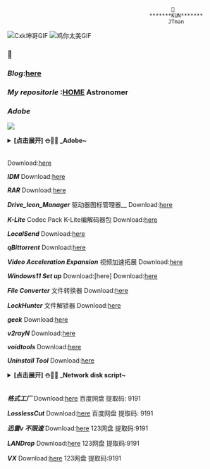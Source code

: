                                                         💖
                                                 *******KUN*******
                                                       JTman

![Cxk坤哥GIF](https://github.com/user-attachments/assets/8cc3e17a-ae2e-4cdf-a1aa-b61ba80c9d70) ![鸡你太美GIF](https://github.com/user-attachments/assets/c1b50091-ed2a-49a6-926f-d7d6ee1d4dcb) 

### 🦌

### **_Blog_**:[here](https://kun.datatestvless.click/) 

###  **_My repositorle_**  :[HOME](https://github.com/JTman-c)   Astronomer

### **_Adobe_**

![](https://encrypted-tbn0.gstatic.com/images?q=tbn:ANd9GcSXLmaMD16JPZBZz12YP2LYhwjsg3VrP2iFCg&s)

<details><summary><strong> [点击展开] ⛄🦌🫦  _Adobe~</strong></summary>

**_Adobe Creative Cloud_**  Download:[here](https://www.123912.com/s/cRYiTd-YZtfA?提取码:9191)   123网盘  提取码:9191

**_Adobe 21_**  Download:[here](https://www.123912.com/s/cRYiTd-FZtfA?提取码:9191)  123网盘  提取码:9191

**_Adobe Acrobat FPD_**   Download:[here](https://www.123912.com/s/cRYiTd-VMtfA?提取码:9191)  123网盘  提取码:9191

</details>

![]()

Download:[here](https://github.com/JTman-c/Kun_Files/releases/tag/0.1)

**_IDM_**  Download:[here](https://github.com/JTman-c/Kun_Files/releases/tag/0.2)

**_RAR_**  Download:[here](https://github.com/JTman-c/Kun_Files/releases/tag/0.3)

**_Drive_Icon_Manager_** 驱动器图标管理器__  Download:[here](https://github.com/JTman-c/Kun_Files/releases/tag/0.4)

**_K-Lite_** Codec Pack K-Lite编解码器包  Download:[here](https://github.com/JTman-c/Kun_Files/releases/tag/0.5)

**_LocalSend_**  Download:[here](https://github.com/JTman-c/Kun_Files/releases/tag/0.6)

**_qBittorrent_**  Download:[here](https://github.com/JTman-c/Kun_Files/releases/tag/0.7)

**_Video Acceleration Expansion_** 视频加速拓展  Download:[here](https://github.com/JTman-c/Kun_Files/releases/tag/0.8)

**_Windows11 Set up_**  Download:[here]  Download:[here](https://github.com/JTman-c/Kun_Files/releases/tag/0.9)

**_File Converter_** 文件转换器  Download:[here](https://github.com/JTman-c/Kun_Files/releases/tag/1.0)

**_LockHunter_** 文件解锁器 Download:[here](https://github.com/JTman-c/Kun_Files/releases/tag/1.1)

**_geek_**  Download:[here](https://github.com/JTman-c/Kun_Files/releases/tag/1.2)

**_v2rayN_** Download:[here](https://github.com/JTman-c/K/releases/tag/1.3)

**_voidtools_**  Download:[here](https://github.com/JTman-c/K/releases/tag/1.4)

**_Uninstall Tool_**  Download:[here](https://github.com/JTman-c/K/releases/tag/1.6)

<details><summary><strong> [点击展开] ⛄🦌🫦  _Network disk script~</strong></summary>

**_Use with IDM_**
  
- [ ] 👣 **_Official_**  [(_百度_)](https://sswpdd.xyz/doc/doc.html)  -  [(_123网盘_)](https://greasyfork.org/zh-CN/scripts/513528-123-%E4%BA%91%E7%9B%98%E4%BC%9A%E5%91%98%E9%9D%92%E6%98%A5%E7%89%88)
  
- [ ] 👣 **_script_** Download:[here](https://github.com/JTman-c/K/releases/tag/1.5)
      
</details>

![]()

**_格式工厂_**  Download:[here](https://pan.baidu.com/s/1ghYjJbOpTW2WxRM4uvcOJA?pwd=9191)  百度网盘  提取码: 9191

**_LosslessCut_**  Download:[here](https://pan.baidu.com/s/1Mqx4pXHPd8VFOIR9i677Dg?pwd=9191) 百度网盘   提取码: 9191 

**_迅雷v 不限速_**   Download:[here](https://www.123912.com/s/cRYiTd-XMtfA?提取码:9191)  123网盘  提取码:9191

**_LANDrop_**   Download:[here](https://www.123912.com/s/cRYiTd-CZtfA?提取码:9191)  123网盘  提取码:9191

**_VX_**   Download:[here](https://www.123912.com/s/cRYiTd-LMtfA?提取码:9191)  123网盘  提取码:9191








